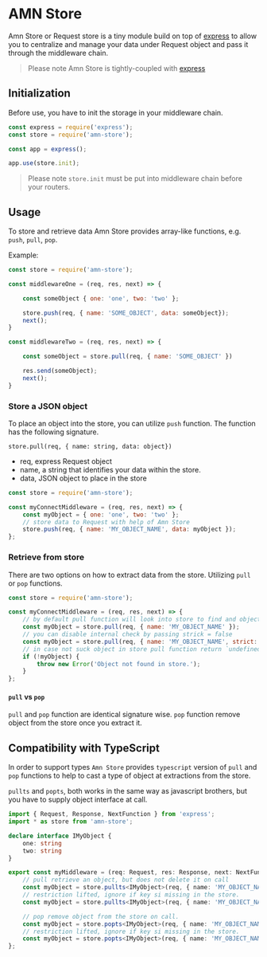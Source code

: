 # AMN Store

Amn Store or Request store is a tiny module build on top of [express](https://expressjs.com/) to allow you to centralize and manage your data under Request object and pass it through the middleware chain.

> Please note Amn Store is tightly-coupled with [express](#https://expressjs.com/)

## Initialization

Before use, you have to init the storage in your middleware chain.

```javascript
const express = require('express');
const store = require('amn-store');

const app = express();

app.use(store.init);
```

> Please note `store.init` must be put into middleware chain before your routers.

## Usage

To store and retrieve data Amn Store provides array-like functions, e.g. `push`, `pull`, `pop`.

Example:

```javascript
const store = require('amn-store');

const middlewareOne = (req, res, next) => {

    const someObject { one: 'one', two: 'two' };

    store.push(req, { name: 'SOME_OBJECT', data: someObject});
    next();
}

const middlewareTwo = (req, res, next) => {

    const someObject = store.pull(req, { name: 'SOME_OBJECT' })

    res.send(someObject);
    next();
}

```

### Store a JSON object

To place an object into the store, you can utilize `push` function. The function has the following signature.

`store.pull(req, { name: string, data: object})`

-   req, express Request object
-   name, a string that identifies your data within the store.
-   data, JSON object to place in the store

```javascript
const store = require('amn-store');

const myConnectMiddleware = (req, res, next) => {
    const myObject = { one: 'one', two: 'two' };
    // store data to Request with help of Amn Store
    store.push(req, { name: 'MY_OBJECT_NAME', data: myObject });
};
```

### Retrieve from store

There are two options on how to extract data from the store. Utilizing `pull` or `pop` functions.

```javascript
const store = require('amn-store');

const myConnectMiddleware = (req, res, next) => {
    // by default pull function will look into store to find and object with key 'MY_OBJECT_NAME'. In case object is not found, it throws and error.
    const myObject = store.pull(req, { name: 'MY_OBJECT_NAME' });
    // you can disable internal check by passing strick = false
    const myObject = store.pull(req, { name: 'MY_OBJECT_NAME', strict: false });
    // in case not suck object in store pull function return `undefined`. It is your responsibility to check whether an object exists.
    if (!myObject) {
        throw new Error('Object not found in store.');
    }
};
```

#### `pull` vs `pop`

`pull` and `pop` function are identical signature wise. `pop` function remove object from the store once you extract it.

## Compatibility with TypeScript

In order to support types `Amn Store` provides `typescript` version of `pull` and `pop` functions to help to cast a type of object at extractions from the store.

`pullts` and `popts`, both works in the same way as javascript brothers, but you have to supply object interface at call.

```typescript
import { Request, Response, NextFunction } from 'express';
import * as store from 'amn-store';

declare interface IMyObject {
    one: string
    two: string
}

export const myMiddleware = (req: Request, res: Response, next: NextFunction) => {
    // pull retrieve an object, but does not delete it on call
    const myObject = store.pullts<IMyObject>(req, { name: 'MY_OBJECT_NAME' });
    // restriction lifted, ignore if key si missing in the store.
    const myObject = store.pullts<IMyObject>(req, { name: 'MY_OBJECT_NAME' strict: false });

    // pop remove object from the store on call.
    const myObject = store.popts<IMyObject>(req, { name: 'MY_OBJECT_NAME' }
    // restriction lifted, ignore if key si missing in the store.
    const myObject = store.popts<IMyObject>(req, { name: 'MY_OBJECT_NAME', strict: false });
};
```
